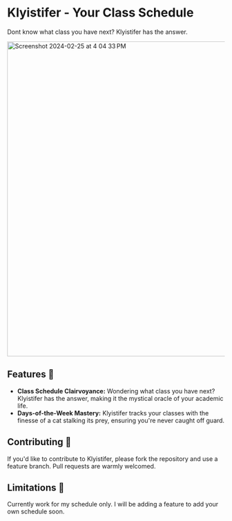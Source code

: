 # Klyistifer - Your Class Schedule

Dont know what class you have next? Klyistifer has the answer.

<img width="730" alt="Screenshot 2024-02-25 at 4 04 33 PM" src="https://github.com/luckyklyist/kun-class-ho-bot-/assets/35479077/834c5eb8-5e7c-49f5-9652-6d471a78b2d7">

## Features 🚀

- **Class Schedule Clairvoyance:** Wondering what class you have next? Klyistifer has the answer, making it the mystical oracle of your academic life.
- **Days-of-the-Week Mastery:** Klyistifer tracks your classes with the finesse of a cat stalking its prey, ensuring you're never caught off guard.

## Contributing 🤝

If you'd like to contribute to Klyistifer, please fork the repository and use a feature branch. Pull requests are warmly welcomed.

## Limitations 🚫

Currently work for my schedule only. I will be adding a feature to add your own schedule soon.
